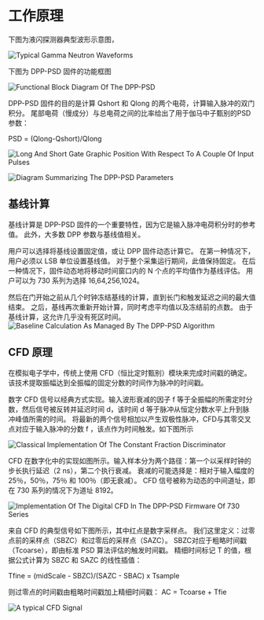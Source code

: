<!-- PRINCIPLE.md --- 
;; 
;; Description: 
;; Author: Hongyi Wu(吴鸿毅)
;; Email: wuhongyi@qq.com 
;; Created: 二 1月 15 22:41:03 2019 (+0800)
;; Last-Updated: 六 1月 19 20:02:02 2019 (+0800)
;;           By: Hongyi Wu(吴鸿毅)
;;     Update #: 8
;; URL: http://wuhongyi.cn -->

# 工作原理

<!-- toc -->

下图为液闪探测器典型波形示意图，

![Typical Gamma Neutron Waveforms](/img/TypicalGammaNeutronWaveforms.png)

下图为 DPP-PSD 固件的功能框图

![Functional Block Diagram Of The DPP-PSD](/img/FunctionalBlockDiagramOfTheDPPPSD.png)

DPP-PSD 固件的目的是计算 Qshort 和 Qlong 的两个电荷，计算输入脉冲的双门积分。 尾部电荷（慢成分）与总电荷之间的比率给出了用于伽马中子甄别的PSD参数：

PSD = (Qlong-Qshort)/Qlong


![Long And Short Gate Graphic Position With Respect To A Couple Of Input Pulses](/img/LongAndShortGateGraphicPositionWithRespectToACoupleOfInputPulses.png)



![Diagram Summarizing The DPP-PSD Parameters](/img/DiagramSummarizingTheDPPPSDParameters.png)

## 基线计算

基线计算是 DPP-PSD 固件的一个重要特性，因为它是输入脉冲电荷积分时的参考值。 此外，大多数 DPP 参数与基线值相关。 

用户可以选择将基线设置固定值，或让 DPP 固件动态计算它。 在第一种情况下，用户必须以 LSB 单位设置基线值。 对于整个采集运行期间，此值保持固定。 在后一种情况下，固件动态地将移动时间窗口内的 N 个点的平均值作为基线评估。 用户可以为 730 系列为选择 16,64,256,1024。

然后在门开始之前从几个时钟冻结基线的计算，直到长门和触发延迟之间的最大值结束。 之后，基线再次重新开始计算，同时考虑平均值以及冻结前的点数。 由于基线计算，这允许几乎没有死区时间。
![Baseline Calculation As Managed By The DPP-PSD Algorithm](/img/BaselineCalculationAsManagedByTheDPPPSDAlgorithm.png)




## CFD 原理

在模拟电子学中，传统上使用 CFD（恒比定时甄别）模块来完成时间戳的确定。该技术提取振幅达到全振幅的固定分数的时间作为脉冲的时间戳。

数字 CFD 信号以经典方式实现。输入波形衰减的因子 f 等于全振幅的所需定时分数，然后信号被反转并延迟时间 d，该时间 d 等于脉冲从恒定分数水平上升到脉冲峰值所需的时间。
将最新的两个信号相加以产生双极性脉冲，CFD与其零交叉点对应于输入脉冲的分数 f ，该点作为时间触发。如下图所示

![Classical Implementation Of The Constant Fraction Discriminator](/img/ClassicalImplementationOfTheConstantFractionDiscriminator.png)

CFD 在数字化中的实现如图所示。输入样本分为两个路径：第一个以采样时钟的步长执行延迟（2 ns），第二个执行衰减。 衰减的可能选择是：相对于输入幅度的 25％，50％，75％ 和 100％（即无衰减）。 CFD 信号被称为动态的中间道址，即在 730 系列的情况下为道址 8192。

![Implementation Of The Digital CFD In The DPP-PSD Firmware Of 730 Series](/img/ImplementationOfTheDigitalCFDInTheDPPPSDFirmwareOf730Series.png)

来自 CFD 的典型信号如下图所示，其中红点是数字采样点。 我们这里定义：过零点前的采样点（SBZC）和过零后的采样点（SAZC）。 
SBZC对应于粗略时间戳（Tcoarse），即由标准 PSD 算法评估的触发时间戳。
精细时间标记 T 的值，根据公式计算为 SBZC 和 SAZC 的线性插值：

Tfine = (midScale - SBZC)/(SAZC - SBAC) x Tsample

则过零点的时间戳由粗略时间戳加上精细时间戳： AC = Tcoarse + Tfie

![A typical CFD Signal](/img/AtypicalCFDSignal.png)





<!-- PRINCIPLE.md ends here -->
